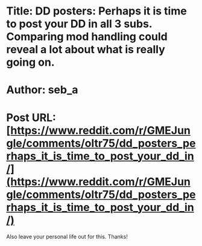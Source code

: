 # Title: DD posters: Perhaps it is time to post your DD in all 3 subs. Comparing mod handling could reveal a lot about what is really going on.
# Author: seb_a
# Post URL: [https://www.reddit.com/r/GMEJungle/comments/oltr75/dd_posters_perhaps_it_is_time_to_post_your_dd_in/](https://www.reddit.com/r/GMEJungle/comments/oltr75/dd_posters_perhaps_it_is_time_to_post_your_dd_in/)


Also leave your personal life out for this. Thanks!